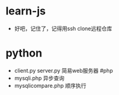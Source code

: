 # learn-js
* 好吧，记住了，记得用ssh clone远程仓库

# python
* client.py server.py 简易web服务器
#php
* mysqli.php 异步查询
* mysqlicompare.php 顺序执行